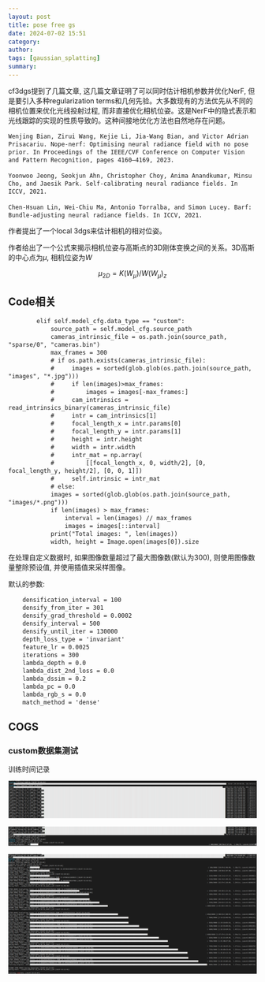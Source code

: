 ```yaml
---
layout: post
title: pose free gs
date: 2024-07-02 15:51
category: 
author: 
tags: [gaussian_splatting]
summary: 
---
```


cf3dgs提到了几篇文章, 这几篇文章证明了可以同时估计相机参数并优化NerF, 但是要引入多种regularization terms和几何先验。大多数现有的方法优先从不同的相机位置来优化光线投射过程, 而非直接优化相机位姿。这是NerF中的隐式表示和光线跟踪的实现的性质导致的。这种间接地优化方法也自然地存在问题。

    Wenjing Bian, Zirui Wang, Kejie Li, Jia-Wang Bian, and Victor Adrian Prisacariu. Nope-nerf: Optimising neural radiance field with no pose prior. In Proceedings of the IEEE/CVF Conference on Computer Vision and Pattern Recognition, pages 4160–4169, 2023.

    Yoonwoo Jeong, Seokjun Ahn, Christopher Choy, Anima Anandkumar, Minsu Cho, and Jaesik Park. Self-calibrating neural radiance fields. In ICCV, 2021.

    Chen-Hsuan Lin, Wei-Chiu Ma, Antonio Torralba, and Simon Lucey. Barf: Bundle-adjusting neural radiance fields. In ICCV, 2021.

作者提出了一个local 3dgs来估计相机的相对位姿。

作者给出了一个公式来揭示相机位姿与高斯点的3D刚体变换之间的关系。3D高斯的中心点为$\mu$, 相机位姿为$W$

$$
\mu_{2D}=K(W_{\mu})/W(W_{\mu})_z
$$

## Code相关

~~~
        elif self.model_cfg.data_type == "custom":
            source_path = self.model_cfg.source_path
            cameras_intrinsic_file = os.path.join(source_path, "sparse/0", "cameras.bin")
            max_frames = 300
            # if os.path.exists(cameras_intrinsic_file):
            #     images = sorted(glob.glob(os.path.join(source_path, "images", "*.jpg")))
            #     if len(images)>max_frames:
            #         images = images[-max_frames:]
            #     cam_intrinsics = read_intrinsics_binary(cameras_intrinsic_file)
            #     intr = cam_intrinsics[1]
            #     focal_length_x = intr.params[0]
            #     focal_length_y = intr.params[1]
            #     height = intr.height
            #     width = intr.width
            #     intr_mat = np.array(
            #         [[focal_length_x, 0, width/2], [0, focal_length_y, height/2], [0, 0, 1]])
            #     self.intrinsic = intr_mat
            # else:
            images = sorted(glob.glob(os.path.join(source_path, "images/*.png")))  
            if len(images) > max_frames:
                interval = len(images) // max_frames
                images = images[::interval]
            print("Total images: ", len(images))
            width, height = Image.open(images[0]).size
~~~
在处理自定义数据时, 如果图像数量超过了最大图像数(默认为300), 则使用图像数量整除预设值, 并使用插值来采样图像。

默认的参数:
~~~
    densification_interval = 100
    densify_from_iter = 301
    densify_grad_threshold = 0.0002
    densify_interval = 500
    densify_until_iter = 130000
    depth_loss_type = 'invariant'
    feature_lr = 0.0025
    iterations = 300
    lambda_depth = 0.0
    lambda_dist_2nd_loss = 0.0
    lambda_dssim = 0.2
    lambda_pc = 0.0
    lambda_rgb_s = 0.0
    match_method = 'dense'
~~~

## COGS

### custom数据集测试

训练时间记录

![](/assets/img/2024-07-19-09-24-18.png)

![](/assets/img/2024-07-19-09-24-58.png)

![](/assets/img/2024-07-22-15-36-51.png)